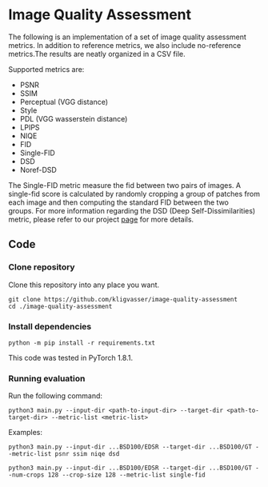 # Image Quality Assessment
The following is an implementation of a set of image quality assessment metrics. In addition to reference metrics, we also include no-reference metrics.The results are neatly organized in a CSV file. 

Supported metrics are:
* PSNR
* SSIM
* Perceptual (VGG distance)
* Style
* PDL (VGG wasserstein distance)
* LPIPS
* NIQE
* FID
* Single-FID 
* DSD
* Noref-DSD

The Single-FID metric measure the fid between two pairs of images. A single-fid score is calculated by randomly cropping a group of patches from each image and then computing the standard FID between the two groups. For more information regarding the DSD (Deep Self-Dissimilarities) metric, please refer to our project [page](https://github.com/kligvasser/DSD) for more details.


## Code

### Clone repository

Clone this repository into any place you want.

```
git clone https://github.com/kligvasser/image-quality-assessment
cd ./image-quality-assessment
```

### Install dependencies

```
python -m pip install -r requirements.txt
```

This code was tested in PyTorch 1.8.1.

### Running evaluation
Run the following command:

```
python3 main.py --input-dir <path-to-input-dir> --target-dir <path-to-target-dir> --metric-list <metric-list>
```

Examples:
```
python3 main.py --input-dir ...BSD100/EDSR --target-dir ...BSD100/GT --metric-list psnr ssim niqe dsd
```

```
python3 main.py --input-dir ...BSD100/EDSR --target-dir ...BSD100/GT --num-crops 128 --crop-size 128 --metric-list single-fid
```